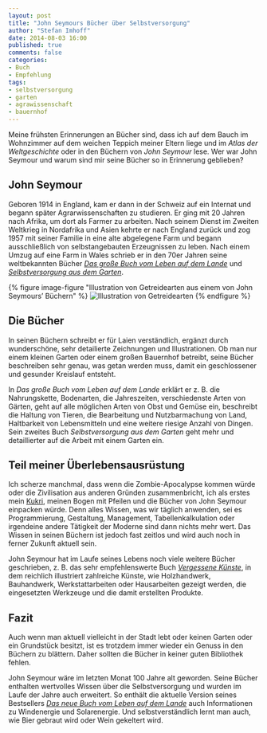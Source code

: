 ```yaml
---
layout: post
title: "John Seymours Bücher über Selbstversorgung"
author: "Stefan Imhoff"
date: 2014-08-03 16:00
published: true
comments: false
categories:
- Buch
- Empfehlung
tags:
- selbstversorgung
- garten
- agrawissenschaft
- bauernhof
---
```


Meine frühsten Erinnerungen an Bücher sind, dass ich auf dem Bauch im Wohnzimmer auf dem weichen Teppich meiner Eltern liege und im <cite>Atlas der Weltgeschichte</cite> oder in den Büchern von *John Seymour* lese. Wer war John Seymour und warum sind mir seine Bücher so in Erinnerung geblieben?

## John Seymour
Geboren 1914 in England, kam er dann in der Schweiz auf ein Internat und begann später Agrarwissenschaften zu studieren. Er ging mit 20 Jahren nach Afrika, um dort als Farmer zu arbeiten. Nach seinem Dienst im Zweiten Weltkrieg in Nordafrika und Asien kehrte er nach England zurück und zog 1957 mit seiner Familie in eine alte abgelegene Farm und begann ausschließlich von selbstangebauten Erzeugnissen zu leben. Nach einem Umzug auf eine Farm in Wales schrieb er in den 70er Jahren seine weltbekannten Bücher <cite><a href="{% amazon 3831015775 %}">Das große Buch vom Leben auf dem Lande</a></cite> und <cite><a href="{% amazon 3783161452 %}">Selbstversorgung aus dem Garten</a></cite>.

{% figure image-figure "Illustration von Getreidearten aus einem von John Seymours’ Büchern" %}
<img src="/assets/images/artikel/john-seymour-illustration.jpg" alt="Illustration von Getreidearten">
{% endfigure %}

## Die Bücher
In seinen Büchern schreibt er für Laien verständlich, ergänzt durch wunderschöne, sehr detailierte Zeichnungen und Illustrationen. Ob man nur einem kleinen Garten oder einem großen Bauernhof betreibt, seine Bücher beschreiben sehr genau, was getan werden muss, damit ein geschlossener und gesunder Kreislauf entsteht.

In *Das große Buch vom Leben auf dem Lande* erklärt er z. B. die Nahrungskette, Bodenarten, die Jahreszeiten, verschiedenste Arten von Gärten, geht auf alle möglichen Arten von Obst und Gemüse ein, beschreibt die Haltung von Tieren, die Bearbeitung und Nutzbarmachung von Land, Haltbarkeit von Lebensmitteln und eine weitere riesige Anzahl von Dingen. Sein zweites Buch *Selbstversorgung aus dem Garten* geht mehr und detaillierter auf die Arbeit mit einem Garten ein.

## Teil meiner Überlebensausrüstung
Ich scherze manchmal, dass wenn die Zombie-Apocalypse kommen würde oder die Zivilisation aus anderen Gründen zusammenbricht, ich als erstes mein [Kukri](http://de.wikipedia.org/wiki/Khukuri), meinen Bogen mit Pfeilen und die Bücher von John Seymour einpacken würde. Denn alles Wissen, was wir täglich anwenden, sei es Programmierung, Gestaltung, Management, Tabellenkalkulation oder irgendeine andere Tätigkeit der Moderne sind dann nichts mehr wert. Das Wissen in seinen Büchern ist jedoch fast zeitlos und wird auch noch in ferner Zukunft aktuell sein.

John Seymour hat im Laufe seines Lebens noch viele weitere Bücher geschrieben, z. B. das sehr empfehlenswerte Buch <cite><a href="{% amazon 3783162033 %}">Vergessene Künste</a></cite>, in dem reichlich illustriert zahlreiche Künste, wie Holzhandwerk, Bauhandwerk, Werkstattarbeiten oder Hausarbeiten gezeigt werden, die eingesetzten Werkzeuge und die damit erstellten Produkte.

## Fazit
Auch wenn man aktuell vielleicht in der Stadt lebt oder keinen Garten oder ein Grundstück besitzt, ist es trotzdem immer wieder ein Genuss in den Büchern zu blättern. Daher sollten die Bücher in keiner guten Bibliothek fehlen.

John Seymour wäre im letzten Monat 100 Jahre alt geworden. Seine Bücher enthalten wertvolles Wissen über die Selbstversorgung und wurden im Laufe der Jahre auch erweitert. So enthält die aktuelle Version seines Bestsellers <cite><a href="{% amazon 3831015775 %}">Das neue Buch vom Leben auf dem Lande</a></cite> auch Informationen zu Windenergie und Solarenergie. Und selbstverständlich lernt man auch, wie Bier gebraut wird oder Wein gekeltert wird.
